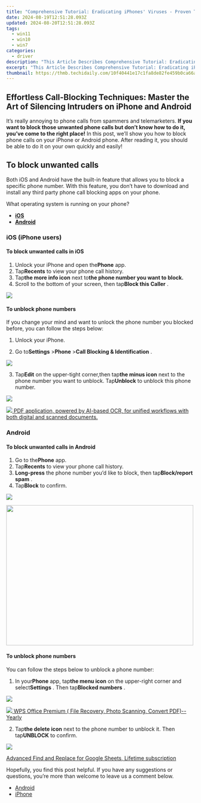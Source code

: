 ```yaml
---
title: "Comprehensive Tutorial: Eradicating iPhones' Viruses - Proven Techniques"
date: 2024-08-19T12:51:28.093Z
updated: 2024-08-20T12:51:28.093Z
tags:
  - win11
  - win10
  - win7
categories:
  - driver
description: "This Article Describes Comprehensive Tutorial: Eradicating iPhones' Viruses - Proven Techniques"
excerpt: "This Article Describes Comprehensive Tutorial: Eradicating iPhones' Viruses - Proven Techniques"
thumbnail: https://thmb.techidaily.com/10f40441e17c1fa8de82fe459b0ca66adaa7f77ee4510f8621b2c17f71bab5a7.jpg
---
```


## Effortless Call-Blocking Techniques: Master the Art of Silencing Intruders on iPhone and Android

It’s really annoying to phone calls from spammers and telemarketers. **If you want to block those unwanted phone calls but don’t know how to do it, you’ve come to the right place!** In this post, we’ll show you how to block phone calls on your iPhone or Android phone. After reading it, you should be able to do it on your own quickly and easily!

## To block unwanted calls

 Both iOS and Android have the built-in feature that allows you to block a specific phone number. With this feature, you don’t have to download and install any third party phone call blocking apps on your phone.

What operating system is running on your phone?

* [**iOS**](https://tools.techidaily.com/drivereasy/download/)
* [**Android**](https://tools.techidaily.com/drivereasy/download/)

### iOS (iPhone users)

#### To block unwanted calls in iOS

1. Unlock your iPhone and open the**Phone** app.
2. Tap**Recents** to view your phone call history.
3. Tap**the more info icon** next to**the phone number you want to block.**
4. Scroll to the bottom of your screen, then tap**Block this Caller** .

![](https://images.drivereasy.com/wp-content/uploads/2019/06/image-662.png)

#### To unblock phone numbers

 If you change your mind and want to unlock the phone number you blocked before, you can follow the steps below:

1) Unlock your iPhone.

2) Go to**Settings** \>**Phone** \>**Call Blocking & Identification** .

![](https://images.drivereasy.com/wp-content/uploads/2019/06/image-669.png)

 3) Tap**Edit** on the upper-tight corner,then tap**the minus icon** next to the phone number you want to unblock. Tap**Unblock** to unblock this phone number.

![](https://images.drivereasy.com/wp-content/uploads/2019/06/block-calls-on-iPhone-1.png)

<!-- affiliate ads begin -->
<a href="https://checkout.abbyy.com/order/checkout.php?PRODS=39254762&QTY=1&AFFILIATE=108875&CART=1"> <img src="https://secure.avangate.com/images/merchant/0e5fb5c76fca16adbee503c9aff393cd/products/11_FR-Badges-NEW-FR-Standard-16-WIN-200.png" border="0"> PDF application, powered by AI-based OCR, for unified workflows with both digital and scanned documents. </a>
<!-- affiliate ads end -->
### Android

#### To block unwanted calls in Android

1. Go to the**Phone** app.
2. Tap**Recents** to view your phone call history.
3. **Long-press** the phone number you’d like to block, then tap**Block/report spam** .
4. Tap**Block** to confirm.

![](https://images.drivereasy.com/wp-content/uploads/2019/06/block-calls-on-Android-phone.png)

<!-- affiliate ads begin -->
<a href="https://electronicx.pxf.io/c/5597632/1872456/14483" target="_top" id="1872456"><img src="//a.impactradius-go.com/display-ad/14483-1872456" border="0" alt="" width="500" height="375"/></a><img height="0" width="0" src="https://imp.pxf.io/i/5597632/1872456/14483" style="position:absolute;visibility:hidden;" border="0" />
<!-- affiliate ads end -->
#### To unblock phone numbers

You can follow the steps below to unblock a phone number:

 1) In your**Phone** app, tap**the menu icon** on the upper-right corner and select**Settings** . Then tap**Blocked numbers** .

![](https://images.drivereasy.com/wp-content/uploads/2019/06/image-681.png)

<!-- affiliate ads begin -->
<a href="https://secure.2checkout.com/order/checkout.php?PRODS=38729081&QTY=1&AFFILIATE=108875&CART=1"><img src="https://website-prod.cache.wpscdn.com/img/wps-writer-free-word-processor-1x.3d9c80d.png" border="0">
WPS Office Premium ( File Recovery, Photo Scanning, Convert PDF)--Yearly</a>
<!-- affiliate ads end -->
 2) Tap**the delete icon** next to the phone number to unblock it. Then tap**UNBLOCK** to confirm.

![](https://images.drivereasy.com/wp-content/uploads/2019/06/image-683.png)

<!-- affiliate ads begin -->
<a href="https://secure.2checkout.com/order/checkout.php?PRODS=4729642&QTY=1&AFFILIATE=108875&CART=1">Advanced Find and Replace for Google Sheets, Lifetime subscription</a>
<!-- affiliate ads end -->
 Hopefully, you find this post helpful. If you have any suggestions or questions, you’re more than welcome to leave us a comment below.

* [Android](https://tools.techidaily.com/drivereasy/download/)
* [iPhone](https://tools.techidaily.com/drivereasy/download/)

<ins class="adsbygoogle"
     style="display:block"
     data-ad-format="autorelaxed"
     data-ad-client="ca-pub-7571918770474297"
     data-ad-slot="1223367746"></ins>



<ins class="adsbygoogle"
     style="display:block"
     data-ad-client="ca-pub-7571918770474297"
     data-ad-slot="8358498916"
     data-ad-format="auto"
     data-full-width-responsive="true"></ins>


